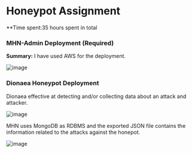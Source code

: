 # Honeypot Assignment

**Time spent:35 hours spent in total


### MHN-Admin Deployment (Required)

**Summary:** I have used AWS for the deployment.

![image](https://user-images.githubusercontent.com/36133052/116677497-48f23500-a976-11eb-8642-8d42128531b2.png)

### Dionaea Honeypot Deployment

Dionaea effective at detecting and/or collecting data about an attack and attacker.

![image](https://user-images.githubusercontent.com/36133052/116678644-8c00d800-a977-11eb-9b12-5eab505196ab.png)

MHN uses MongoDB as RDBMS and the exported JSON file contains the information related to the attacks against the honepot.


![image](https://user-images.githubusercontent.com/36133052/116676719-50650e80-a975-11eb-97e7-e8f71b18609b.png)


